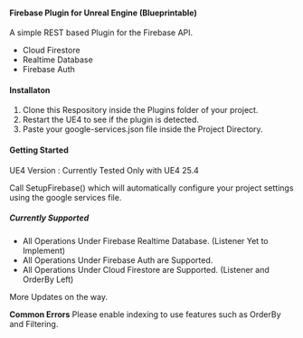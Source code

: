 ﻿#### **Firebase Plugin for Unreal Engine (Blueprintable)**

A simple REST based Plugin for the Firebase API.

* Cloud Firestore
* Realtime Database
* Firebase Auth

#### **Installaton**

1. Clone this Respository inside the Plugins folder of your project.
2. Restart the UE4 to see if the plugin is detected.
3. Paste your google-services.json file inside the Project Directory.

#### **Getting Started**

UE4 Version : Currently Tested Only with UE4 25.4

Call SetupFirebase() which will automatically configure your project 
settings using the google services file.

##### Currently Supported

* All Operations Under Firebase Realtime Database. (Listener Yet to Implement)
* All Operations Under Firebase Auth are Supported.
* All Operations Under Cloud Firestore are Supported. (Listener and OrderBy Left)

More Updates on the way.

**Common Errors**
Please enable indexing to use features such as OrderBy and Filtering.

